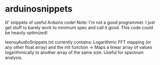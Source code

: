 # arduinosnippets
lil' snippets of useful Arduino code!
Note: I'm not a good programmer. I just get stuff to barely work to minimum spec and call it good. This code could be heavily optimized!

teensyAudioSnippets.txt currently contains:
  Logarithmic FFT mapping (or any other float array) and the init function
    -> Maps a linear array of values logarithmically to another array of the same size. Useful for spectrum analysis.
